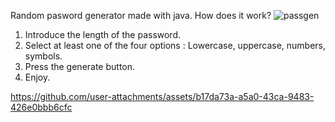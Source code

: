 Random pasword generator made with java. How does it work?
![passgen](https://github.com/user-attachments/assets/61977d3a-67d8-4fd9-9ea0-c4b47e1b0789)

1. Introduce the length of the password.
2. Select at least one of the four options : Lowercase, uppercase, numbers, symbols.
3. Press the generate button.
4. Enjoy.

https://github.com/user-attachments/assets/b17da73a-a5a0-43ca-9483-426e0bbb6cfc

